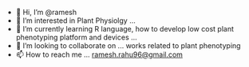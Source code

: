 - 👋 Hi, I’m @ramesh 
- 👀 I’m interested in Plant Physiolgy ...
- 🌱 I’m currently learning R language, how to develop low cost plant phenotyping platform and devices ...
- 💞️ I’m looking to collaborate on ... works related to plant phenotyping 
- 📫 How to reach me ... ramesh.rahu96@gmail.com

<!---
rameshram96/rameshram96 is a ✨ special ✨ repository because its `README.md` (this file) appears on your GitHub profile.
You can click the Preview link to take a look at your changes.
--->
